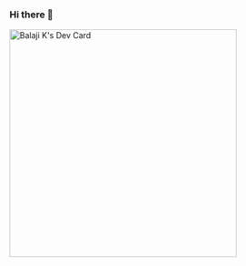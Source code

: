### Hi there 👋

<a href="https://app.daily.dev/balajikb"><img src="https://api.daily.dev/devcards/b0df5695f3344417bcc934393adf3db4.png?r=xxl" width="400" alt="Balaji K's Dev Card"/></a>

<!--
**balajik/balajik** is a ✨ _special_ ✨ repository because its `README.md` (this file) appears on your GitHub profile.

Here are some ideas to get you started:

- 🔭 I’m currently working on ...
- 🌱 I’m currently learning ...
- 👯 I’m looking to collaborate on ...
- 🤔 I’m looking for help with ...
- 💬 Ask me about ...
- 📫 How to reach me: ...
- 😄 Pronouns: ...
- ⚡ Fun fact: ...
-->
